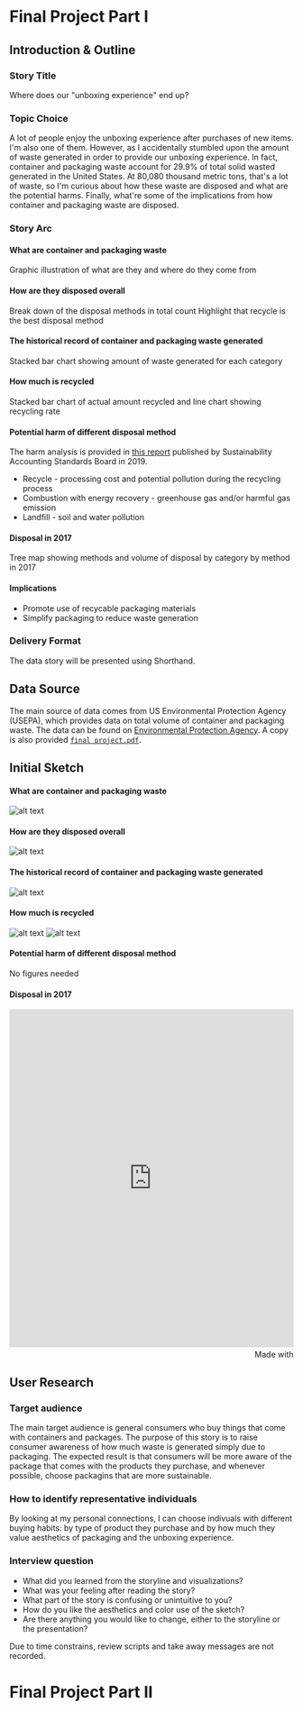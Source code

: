# Final Project Part I

## Introduction & Outline

### Story Title
Where does our "unboxing experience" end up?

### Topic Choice
A lot of people enjoy the unboxing experience after purchases of new items. I'm also one of them. However, as I accidentally stumbled upon the amount of waste generated in order to provide our unboxing experience. In fact, container and packaging waste account for 29.9% of total solid wasted generated in the United States. At 80,080 thousand metric tons, that's a lot of waste, so I'm curious about how these waste are disposed and what are the potential harms. Finally, what're some of the implications from how container and packaging waste are disposed.

### Story Arc

#### What are container and packaging waste
Graphic illustration of what are they and where do they come from

#### How are they disposed overall
Break down of the disposal methods in total count
Highlight that recycle is the best disposal method

#### The historical record of container and packaging waste generated
Stacked bar chart showing amount of waste generated for each category

#### How much is recycled
Stacked bar chart of actual amount recycled and line chart showing recycling rate

#### Potential harm of different disposal method
The harm analysis is provided in [this report](https://www.sasb.org/wp-content/uploads/2019/08/RT0204_CP_Brief1.pdf) published by Sustainability Accounting Standards Board in 2019.
* Recycle - processing cost and potential pollution during the recycling process
* Combustion with energy recovery - greenhouse gas and/or harmful gas emission
* Landfill - soil and water pollution

#### Disposal in 2017
Tree map showing methods and volume of disposal by category by method in 2017

#### Implications
* Promote use of recycable packaging materials
* Simplify packaging to reduce waste generation

### Delivery Format
The data story will be presented using Shorthand.

## Data Source
The main source of data comes from US Environmental Protection Agency (USEPA), which provides data on total volume of container and packaging waste.
The data can be found on [Environmental Protection Agency](https://www.epa.gov/facts-and-figures-about-materials-waste-and-recycling/containers-and-packaging-product-specific-data). A copy is also provided [`final project.pdf`](final_project_data.csv).

## Initial Sketch

#### What are container and packaging waste
![alt text](img/madeup.png)

#### How are they disposed overall
![alt text](img/disposal.png)

#### The historical record of container and packaging waste generated
![alt text](img/generation.png)

#### How much is recycled
![alt text](img/recycle.png)
![alt text](img/recyclerate.png)

#### Potential harm of different disposal method
No figures needed

#### Disposal in 2017
<iframe src='https://flo.uri.sh/visualisation/3331865/embed' frameborder='0' scrolling='no' style='width:100%;height:600px;'></iframe><div style='width:100%!;margin-top:4px!important;text-align:right!important;'><a class='flourish-credit' href='https://public.flourish.studio/visualisation/3331865/?utm_source=embed&utm_campaign=visualisation/3331865' target='_top' style='text-decoration:none!important'><img alt='Made with Flourish' src='https://public.flourish.studio/resources/made_with_flourish.svg' style='width:105px!important;height:16px!important;border:none!important;margin:0!important;'> </a></div>

## User Research

### Target audience
The main target audience is general consumers who buy things that come with containers and packages. The purpose of this story is to raise consumer awareness of how much waste is generated simply due to packaging. The expected result is that consumers will be more aware of the package that comes with the products they purchase, and whenever possible, choose packagins that are more sustainable.

### How to identify representative individuals
By looking at my personal connections, I can choose indivuals with different buying habits: by type of product they purchase and by how much they value aesthetics of packaging and the unboxing experience.

### Interview question
* What did you learned from the storyline and visualizations?
* What was your feeling after reading the story?
* What part of the story is confusing or unintuitive to you?
* How do you like the aesthetics and color use of the sketch?
* Are there anything you would like to change, either to the storyline or the presentation?

Due to time constrains, review scripts and take away messages are not recorded.

# Final Project Part II
